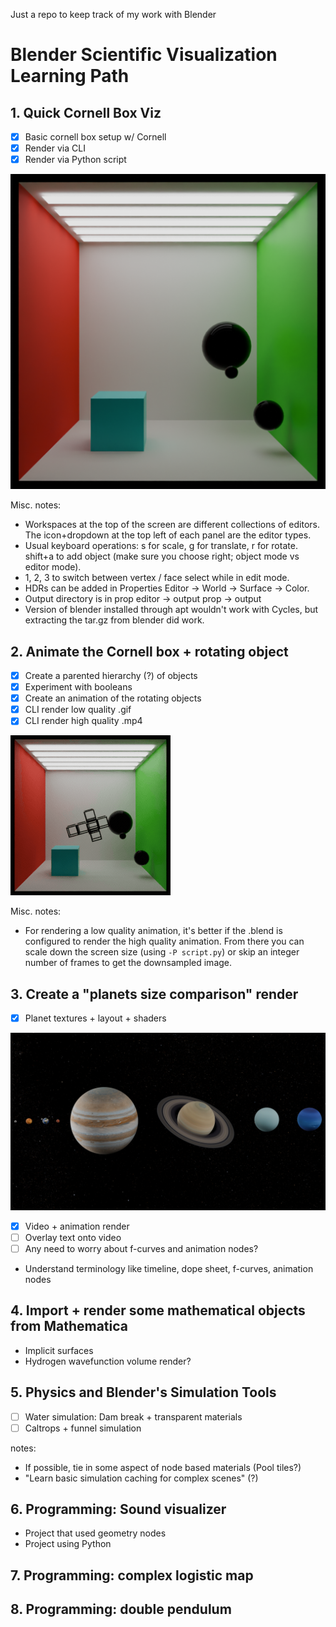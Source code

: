 Just a repo to keep track of my work with Blender



# Blender Scientific Visualization Learning Path

## 1. Quick Cornell Box Viz

- [x] Basic cornell box setup w/ Cornell
- [x] Render via CLI
- [x] Render via Python script

![](p1-cornellbox/p01_0001.png)

Misc. notes:
- Workspaces at the top of the screen are different collections of editors. The icon+dropdown at the top left of each panel are the editor types.
- Usual keyboard operations: s for scale, g for translate, r for rotate. shift+a to add object (make sure you choose right; object mode vs editor mode).
- 1, 2, 3 to switch between vertex / face select while in edit mode.
- HDRs can be added in Properties Editor -> World -> Surface -> Color. 
- Output directory is in prop editor -> output prop -> output
- Version of blender installed through apt wouldn't work with Cycles, but extracting the tar.gz from blender did work. 

## 2. Animate the Cornell box + rotating object
- [x] Create a parented hierarchy (?) of objects
- [x] Experiment with booleans
- [x] Create an animation of the rotating objects
- [x] CLI render low quality .gif
- [x] CLI render high quality .mp4

![](p2-rotation/output-small.gif)

Misc. notes:
- For rendering a low quality animation, it's better if the .blend is configured to render the high quality animation. From there you can scale down the screen size (using `-P script.py`) or skip an integer number of frames to get the downsampled image.

## 3. Create a "planets size comparison" render
- [x] Planet textures + layout + shaders

![](p3-planets/planet0001.png)

- [x] Video + animation render
- [ ] Overlay text onto video
- [ ] Any need to worry about f-curves and animation nodes?
- Understand terminology like timeline, dope sheet, f-curves, animation nodes

## 4. Import + render some mathematical objects from Mathematica
- Implicit surfaces
- Hydrogen wavefunction volume render?


## 5. Physics and Blender's Simulation Tools
- [ ] Water simulation: Dam break + transparent materials 
- [ ] Caltrops + funnel simulation

notes: 
- If possible, tie in some aspect of node based materials (Pool tiles?)
- "Learn basic simulation caching for complex scenes" (?)

## 6. Programming: Sound visualizer
- Project that used geometry nodes
- Project using Python

## 7. Programming: complex logistic map

## 8. Programming: double pendulum
